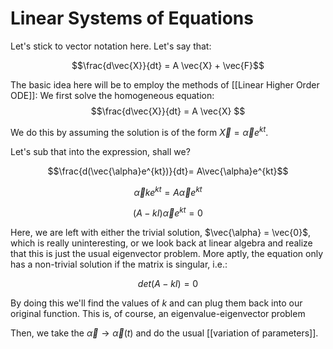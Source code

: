 # Linear Systems of Equations 
Let's stick to vector notation here. Let's say that:

$$\frac{d\vec{X}}{dt} = A \vec{X} + \vec{F}$$

The basic idea here will be to employ the methods of [[Linear Higher Order ODE]]: We first solve the homogeneous equation:
$$\frac{d\vec{X}}{dt} = A \vec{X} $$

We do this by assuming the solution is of the form $\vec{X} = \vec{\alpha}e^{kt}$.

Let's sub that into the expression, shall we?

$$\frac{d(\vec{\alpha}e^{kt})}{dt}= A\vec{\alpha}e^{kt}$$

$$\vec{\alpha}ke^{kt}= A\vec{\alpha}e^{kt}$$

$$(A-kI)\vec{\alpha}e^{kt}=0$$

Here, we are left with either the trivial solution, $\vec{\alpha} = \vec{0}$, which is really uninteresting, or we look back at linear algebra and realize that this is just the usual eigenvector problem. More aptly, the equation only has a non-trivial solution if the matrix is singular, i.e.:

$$det(A-kI) = 0$$

By doing this we'll find the values of $k$ and can plug them back into our original function. This is, of course, an eigenvalue-eigenvector problem

Then, we take the $\vec{\alpha} \to \vec{\alpha}(t)$ and do the usual [[variation of parameters]].